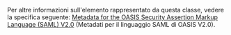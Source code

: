 Per altre informazioni sull'elemento rappresentato da questa classe, vedere la specifica seguente: [Metadata for the OASIS Security Assertion Markup Language (SAML) V2.0](https://go.microsoft.com/fwlink/?LinkId=231291) (Metadati per il linguaggio SAML di OASIS V2.0).